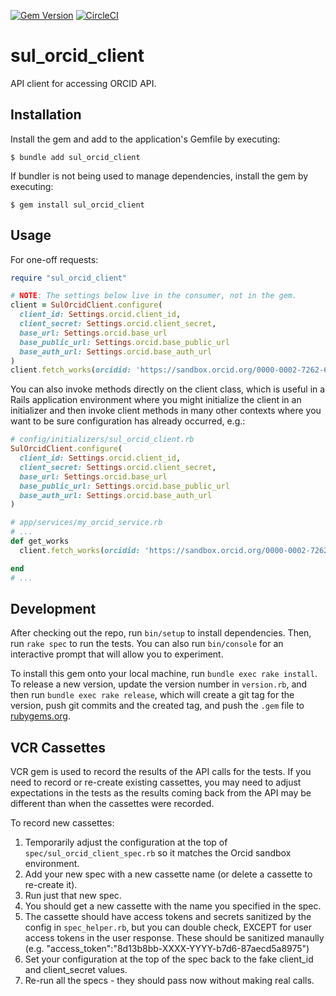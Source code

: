 [![Gem Version](https://badge.fury.io/rb/sul_orcid_client.svg)](https://badge.fury.io/rb/sul_orcid_client)
[![CircleCI](https://dl.circleci.com/status-badge/img/gh/sul-dlss/orcid_client/tree/main.svg?style=svg)](https://dl.circleci.com/status-badge/redirect/gh/sul-dlss/orcid_client/tree/main)

# sul_orcid_client
API client for accessing ORCID API.

## Installation

Install the gem and add to the application's Gemfile by executing:

    $ bundle add sul_orcid_client

If bundler is not being used to manage dependencies, install the gem by executing:

    $ gem install sul_orcid_client

## Usage

For one-off requests:

```ruby
require "sul_orcid_client"

# NOTE: The settings below live in the consumer, not in the gem.
client = SulOrcidClient.configure(
  client_id: Settings.orcid.client_id,
  client_secret: Settings.orcid.client_secret,
  base_url: Settings.orcid.base_url
  base_public_url: Settings.orcid.base_public_url
  base_auth_url: Settings.orcid.base_auth_url
)
client.fetch_works(orcidid: 'https://sandbox.orcid.org/0000-0002-7262-6251')
```

You can also invoke methods directly on the client class, which is useful in a
Rails application environment where you might initialize the client in an
initializer and then invoke client methods in many other contexts where you want
to be sure configuration has already occurred, e.g.:

```ruby
# config/initializers/sul_orcid_client.rb
SulOrcidClient.configure(
  client_id: Settings.orcid.client_id,
  client_secret: Settings.orcid.client_secret,
  base_url: Settings.orcid.base_url
  base_public_url: Settings.orcid.base_public_url
  base_auth_url: Settings.orcid.base_auth_url
)

# app/services/my_orcid_service.rb
# ...
def get_works
  client.fetch_works(orcidid: 'https://sandbox.orcid.org/0000-0002-7262-6251')

end
# ...
```

## Development

After checking out the repo, run `bin/setup` to install dependencies. Then, run `rake spec` to run the tests. You can also run `bin/console` for an interactive prompt that will allow you to experiment.

To install this gem onto your local machine, run `bundle exec rake install`. To release a new version, update the version number in `version.rb`, and then run `bundle exec rake release`, which will create a git tag for the version, push git commits and the created tag, and push the `.gem` file to [rubygems.org](https://rubygems.org).

## VCR Cassettes

VCR gem is used to record the results of the API calls for the tests.  If you need to
record or re-create existing cassettes, you may need to adjust expectations in the tests
as the results coming back from the API may be different than when the cassettes were
recorded.

To record new cassettes:
1. Temporarily adjust the configuration at the top of `spec/sul_orcid_client_spec.rb` so it matches the Orcid sandbox environment.
2. Add your new spec with a new cassette name (or delete a cassette to re-create it).
3. Run just that new spec.
4. You should get a new cassette with the name you specified in the spec.
5. The cassette should have access tokens and secrets sanitized by the config in `spec_helper.rb`, but you can double check, EXCEPT for user access tokens in the user response.  These should be sanitized manaully (e.g. "access_token":"8d13b8bb-XXXX-YYYY-b7d6-87aecd5a8975")
6. Set your configuration at the top of the spec back to the fake client_id and client_secret values.
7. Re-run all the specs - they should pass now without making real calls.
